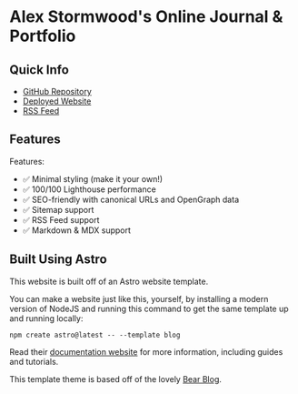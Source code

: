 # Alex Stormwood's Online Journal & Portfolio

## Quick Info

- [GitHub Repository](https://github.com/AlexStormwood/alexstormwood.com)
- [Deployed Website](https://alexstormwood.com/)
- [RSS Feed](https://alexstormwood.com/rss.xml)

## Features

Features:

- ✅ Minimal styling (make it your own!)
- ✅ 100/100 Lighthouse performance
- ✅ SEO-friendly with canonical URLs and OpenGraph data
- ✅ Sitemap support
- ✅ RSS Feed support
- ✅ Markdown & MDX support

## Built Using Astro 

This website is built off of an Astro website template. 

You can make a website just like this, yourself, by installing a modern version of NodeJS and running this command to get the same template up and running locally:

`npm create astro@latest -- --template blog`

Read their [documentation website](https://docs.astro.build/en/getting-started/) for more information, including guides and tutorials.

This template theme is based off of the lovely [Bear Blog](https://github.com/HermanMartinus/bearblog/).

